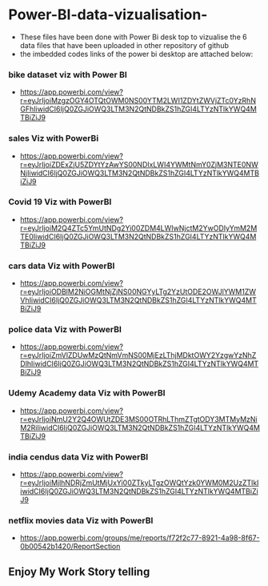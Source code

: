 # Power-BI-data-vizualisation-

* These files have been done with Power Bi desk top to vizualise the 6 data files that have been uploaded in other repository of github
* the imbedded codes links of the power bi desktop are attached below: 

### bike dataset viz with Power BI

* https://app.powerbi.com/view?r=eyJrIjoiMzgzOGY4OTQtOWM0NS00YTM2LWI1ZDYtZWVjZTc0YzRhNGFhIiwidCI6IjQ0ZGJiOWQ3LTM3N2QtNDBkZS1hZGI4LTYzNTlkYWQ4MTBiZiJ9


### sales Viz with PowerBi

* https://app.powerbi.com/view?r=eyJrIjoiZDExZjU5ZDYtYzAwYS00NDIxLWI4YWMtNmY0ZjM3NTE0NWNjIiwidCI6IjQ0ZGJiOWQ3LTM3N2QtNDBkZS1hZGI4LTYzNTlkYWQ4MTBiZiJ9

### Covid 19 Viz with PowerBI

* https://app.powerbi.com/view?r=eyJrIjoiM2Q4ZTc5YmUtNDg2Yi00ZDM4LWIwNjctM2YwODIyYmM2MTE0IiwidCI6IjQ0ZGJiOWQ3LTM3N2QtNDBkZS1hZGI4LTYzNTlkYWQ4MTBiZiJ9

### cars data Viz with PowerBI

* https://app.powerbi.com/view?r=eyJrIjoiODBlM2NiOGMtNjZjNS00NGYyLTg2YzUtODE2OWJlYWM1ZWVhIiwidCI6IjQ0ZGJiOWQ3LTM3N2QtNDBkZS1hZGI4LTYzNTlkYWQ4MTBiZiJ9

### police data Viz with PowerBI

* https://app.powerbi.com/view?r=eyJrIjoiZmVlZDUwMzQtNmVmNS00MjEzLThjMDktOWY2YzgwYzNhZDlhIiwidCI6IjQ0ZGJiOWQ3LTM3N2QtNDBkZS1hZGI4LTYzNTlkYWQ4MTBiZiJ9

### Udemy Academy data Viz with PowerBI

* https://app.powerbi.com/view?r=eyJrIjoiNmU2Y2Q4OWUtZDE3MS00OTRhLThmZTgtODY3MTMyMzNiM2RiIiwidCI6IjQ0ZGJiOWQ3LTM3N2QtNDBkZS1hZGI4LTYzNTlkYWQ4MTBiZiJ9

### india cendus data Viz with PowerBI
* https://app.powerbi.com/view?r=eyJrIjoiMjlhNDRjZmUtMjUxYi00ZTkyLTgzOWQtYzk0YWM0M2UzZTlkIiwidCI6IjQ0ZGJiOWQ3LTM3N2QtNDBkZS1hZGI4LTYzNTlkYWQ4MTBiZiJ9

### netflix movies data Viz with PowerBI
* https://app.powerbi.com/groups/me/reports/f72f2c77-8921-4a98-8f67-0b00542b1420/ReportSection




## Enjoy My Work Story telling






